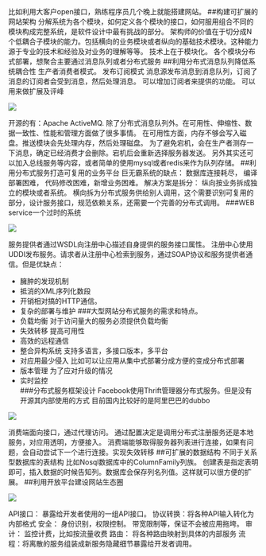 比如利用大客户open接口，熟练程序员几个晚上就能搭建网站。
##构建可扩展的网站架构
分解系统为各个模块，如何定义各个模块的接口，如何服用组合不同的模块构成完整系统，是软件设计中最有挑战的部分。
架构师的价值在于切分成N个低耦合子模块的能力。包括横向的业务模块或者纵向的基础技术模块。这种能力源于专业的技术和经验及对业务的理解等等。
技术上在于模块化。 各个模块分布式部署，想聚合主要通过消息队列或者分布式服务
##利用分布式消息队列降低系统耦合性
生产者消费者模式。
发布订阅模式
消息源发布消息到消息队列，订阅了消息的订阅者会受到消息，然后处理消息。
可以增加订阅者来提供的功能。
可以用来做扩展及评峰

![](http://git.oschina.net/wzj777/princeWiki/raw/master/pic/struts/s-22.png)

开源的有：Apache ActiveMQ. 除了分布式消息队列外。在可用性、伸缩性、数据一致性、性能和管理方面做了很多事情。
在可用性方面，内存不够会写入磁盘。推送模块会先处理内存，然后处理磁盘。
为了避免宕机，会在生产者测存一下消息，确定已经消费才会删除。宕机后会重新选择服务器发送。
另外其实还可以加入总线服务等内容，或者简单的使用mysql或者redis来作为队列存储。
##利用分布式服务打造可复用的业务平台
巨无霸系统的缺点：  数据库连接耗尽， 编译部署困难， 代码修改困难，新增业务困难。
解决方案是拆分： 纵向按业务拆成独立的模块或者系统。 横向拆为分布式服务供给别人调用，这个需要识别可复用的部分，设计服务接口，规范依赖关系，还需要一个完善的分布式调用。
###WEB service一个过时的系统

![](http://git.oschina.net/wzj777/princeWiki/raw/master/pic/struts/s-23.png)

服务提供者通过WSDL向注册中心描述自身提供的服务接口属性。 注册中心使用UDDI发布服务。请求者从注册中心检索到服务，通过SOAP协议和服务提供者通信。但是优缺点：
 - 臃肿的发现机制
 - 抵消的XML序列化数段
 - 开销相对搞的HTTP通信。
 - 复杂的部署与维护
###大型网站分布式服务的需求和特点。
 - 负载均衡   对于访问量大的服务必须提供负载均衡
 - 失效转移   提高可用性
 - 高效的远程通信   
 - 整合异构系统   支持多语言，多接口版本，多平台
 - 对应用最少侵入  比如可以让应用从集中式部署分成方便的变成分布式部署
 - 版本管理     为了应对升级的情况
 - 实时监控     
###分布式服务框架设计
Facebook使用Thrift管理器分布式服务。但是没有开源其内部使用的方式
目前国内比较好的是阿里巴巴的dubbo

![](http://git.oschina.net/wzj777/princeWiki/raw/master/pic/struts/s-24.png)

消费端面向接口，通过代理访问。  通过配置决定是调用分布式注册服务还是本地服务，对应用透明，方便接入。
消费端能够取得服务器列表进行连接，如果有问题，会自动尝试下一个进行连接。实现失效转移
##可扩展的数据结构
不同于关系型数据库的表结构
比如Nosql数据库中的ColumnFamily列族。  创建表是指定表明即可，插入数据的时候告知列。数据库会保存列名列值。这样就可以很方便的扩展。
##利用开放平台建设网站生态圈

![](http://git.oschina.net/wzj777/princeWiki/raw/master/pic/struts/s-25.png)

API接口： 暴露给开发者使用的一组API接口。
协议转换：将各种API输入转化为内部格式
安全： 身份识别，权限控制。 带宽限制等，保证不会被应用拖垮。
审计： 监控计费，比如按流量收费
路由： 将各种路由映射到具体的内部服务
流程：将离散的服务组装成新服务隐藏细节暴露给开发者调用。